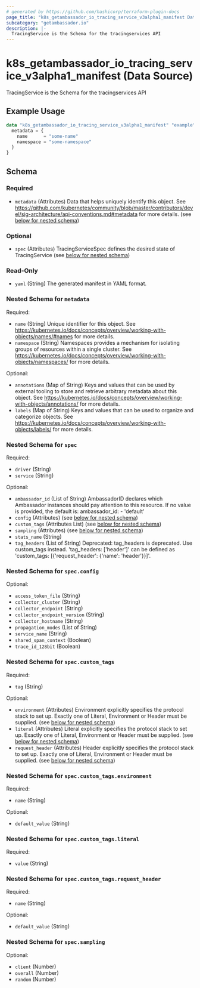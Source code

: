 ```yaml
---
# generated by https://github.com/hashicorp/terraform-plugin-docs
page_title: "k8s_getambassador_io_tracing_service_v3alpha1_manifest Data Source - terraform-provider-k8s"
subcategory: "getambassador.io"
description: |-
  TracingService is the Schema for the tracingservices API
---
```


# k8s_getambassador_io_tracing_service_v3alpha1_manifest (Data Source)

TracingService is the Schema for the tracingservices API

## Example Usage

```terraform
data "k8s_getambassador_io_tracing_service_v3alpha1_manifest" "example" {
  metadata = {
    name      = "some-name"
    namespace = "some-namespace"
  }
}
```

<!-- schema generated by tfplugindocs -->
## Schema

### Required

- `metadata` (Attributes) Data that helps uniquely identify this object. See https://github.com/kubernetes/community/blob/master/contributors/devel/sig-architecture/api-conventions.md#metadata for more details. (see [below for nested schema](#nestedatt--metadata))

### Optional

- `spec` (Attributes) TracingServiceSpec defines the desired state of TracingService (see [below for nested schema](#nestedatt--spec))

### Read-Only

- `yaml` (String) The generated manifest in YAML format.

<a id="nestedatt--metadata"></a>
### Nested Schema for `metadata`

Required:

- `name` (String) Unique identifier for this object. See https://kubernetes.io/docs/concepts/overview/working-with-objects/names/#names for more details.
- `namespace` (String) Namespaces provides a mechanism for isolating groups of resources within a single cluster. See https://kubernetes.io/docs/concepts/overview/working-with-objects/namespaces/ for more details.

Optional:

- `annotations` (Map of String) Keys and values that can be used by external tooling to store and retrieve arbitrary metadata about this object. See https://kubernetes.io/docs/concepts/overview/working-with-objects/annotations/ for more details.
- `labels` (Map of String) Keys and values that can be used to organize and categorize objects. See https://kubernetes.io/docs/concepts/overview/working-with-objects/labels/ for more details.


<a id="nestedatt--spec"></a>
### Nested Schema for `spec`

Required:

- `driver` (String)
- `service` (String)

Optional:

- `ambassador_id` (List of String) AmbassadorID declares which Ambassador instances should pay attention to this resource. If no value is provided, the default is:  ambassador_id: - 'default'
- `config` (Attributes) (see [below for nested schema](#nestedatt--spec--config))
- `custom_tags` (Attributes List) (see [below for nested schema](#nestedatt--spec--custom_tags))
- `sampling` (Attributes) (see [below for nested schema](#nestedatt--spec--sampling))
- `stats_name` (String)
- `tag_headers` (List of String) Deprecated: tag_headers is deprecated. Use custom_tags instead. 'tag_headers: ['header']' can be defined as 'custom_tags: [{'request_header': {'name': 'header'}}]'.

<a id="nestedatt--spec--config"></a>
### Nested Schema for `spec.config`

Optional:

- `access_token_file` (String)
- `collector_cluster` (String)
- `collector_endpoint` (String)
- `collector_endpoint_version` (String)
- `collector_hostname` (String)
- `propagation_modes` (List of String)
- `service_name` (String)
- `shared_span_context` (Boolean)
- `trace_id_128bit` (Boolean)


<a id="nestedatt--spec--custom_tags"></a>
### Nested Schema for `spec.custom_tags`

Required:

- `tag` (String)

Optional:

- `environment` (Attributes) Environment explicitly specifies the protocol stack to set up. Exactly one of Literal, Environment or Header must be supplied. (see [below for nested schema](#nestedatt--spec--custom_tags--environment))
- `literal` (Attributes) Literal explicitly specifies the protocol stack to set up. Exactly one of Literal, Environment or Header must be supplied. (see [below for nested schema](#nestedatt--spec--custom_tags--literal))
- `request_header` (Attributes) Header explicitly specifies the protocol stack to set up. Exactly one of Literal, Environment or Header must be supplied. (see [below for nested schema](#nestedatt--spec--custom_tags--request_header))

<a id="nestedatt--spec--custom_tags--environment"></a>
### Nested Schema for `spec.custom_tags.environment`

Required:

- `name` (String)

Optional:

- `default_value` (String)


<a id="nestedatt--spec--custom_tags--literal"></a>
### Nested Schema for `spec.custom_tags.literal`

Required:

- `value` (String)


<a id="nestedatt--spec--custom_tags--request_header"></a>
### Nested Schema for `spec.custom_tags.request_header`

Required:

- `name` (String)

Optional:

- `default_value` (String)



<a id="nestedatt--spec--sampling"></a>
### Nested Schema for `spec.sampling`

Optional:

- `client` (Number)
- `overall` (Number)
- `random` (Number)
